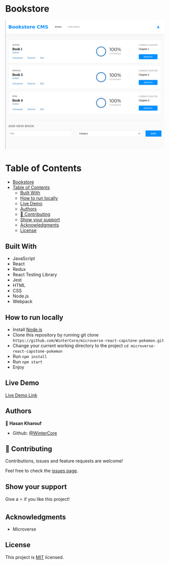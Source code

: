 # Bookstore

![Screenshot](screenshot.png)

# Table of Contents
- [Bookstore](#bookstore)
- [Table of Contents](#table-of-contents)
  - [Built With](#built-with)
  - [How to run locally](#how-to-run-locally)
  - [Live Demo](#live-demo)
  - [Authors](#authors)
  - [🤝 Contributing](#-contributing)
  - [Show your support](#show-your-support)
  - [Acknowledgments](#acknowledgments)
  - [License](#license)

## Built With

- JavaScript
- React
- Redux
- React Testing Library
- Jest
- HTML
- CSS
- Node.js
- Webpack
  
## How to run locally

- Install [Node.js](https://nodejs.org/en/)
- Clone this repository by running git clone `https://github.com/WinterCore/microverse-react-capstone-pokemon.git`
- Change your current working directory to the project `cd microverse-react-capstone-pokemon`
- Run `npm install`
- Run `npm start`
- Enjoy

## Live Demo 

[Live Demo Link](https://wintercore-bookstore.herokuapp.com)


## Authors

👤 **Hasan Kharouf**

- Github: [@WinterCore](https://github.com/WinterCore)

## 🤝 Contributing

Contributions, issues and feature requests are welcome!

Feel free to check the [issues page](issues/).

## Show your support

Give a ⭐️ if you like this project!

## Acknowledgments

- Microverse

## License

This project is [MIT](LICENSE) licensed.
